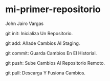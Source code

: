 # mi-primer-repositorio
John Jairo Vargas








git init: Inicializa Un Repositorio.

git add: Añade Cambios Al Staging.

git commit: Guarda Cambios En El Historial. 

git push: Sube Cambios Al Repositorio Remoto.

git pull: Descarga Y Fusiona Cambios.
